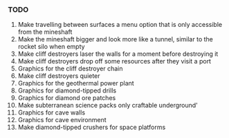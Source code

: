 ### TODO
1. Make travelling between surfaces a menu option that is only accessible from the mineshaft
1. Make the mineshaft bigger and look more like a tunnel, similar to the rocket silo when empty
1. Make cliff destroyers laser the walls for a moment before destroying it
1. Make cliff destroyers drop off some resources after they visit a port
1. Graphics for the cliff destroyer chain
1. Make cliff destroyers quieter
1. Graphics for the geothermal power plant
1. Graphics for diamond-tipped drills
1. Graphics for diamond ore patches
1. Make subterranean science packs only craftable underground'
1. Graphics for cave walls
1. Graphics for cave environment
1. Make diamond-tipped crushers for space platforms